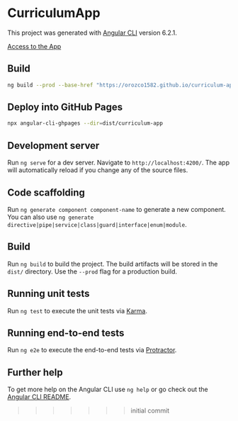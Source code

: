 
# CurriculumApp

This project was generated with [Angular CLI](https://github.com/angular/angular-cli) version 6.2.1.

[Access to the App](https://orozco1582.github.io/curriculum-app/)

## Build

```sh
ng build --prod --base-href "https://orozco1582.github.io/curriculum-app/"
```

## Deploy into GitHub Pages

```sh
npx angular-cli-ghpages --dir=dist/curriculum-app
```

## Development server

Run `ng serve` for a dev server. Navigate to `http://localhost:4200/`. The app will automatically reload if you change any of the source files.

## Code scaffolding

Run `ng generate component component-name` to generate a new component. You can also use `ng generate directive|pipe|service|class|guard|interface|enum|module`.

## Build

Run `ng build` to build the project. The build artifacts will be stored in the `dist/` directory. Use the `--prod` flag for a production build.

## Running unit tests

Run `ng test` to execute the unit tests via [Karma](https://karma-runner.github.io).

## Running end-to-end tests

Run `ng e2e` to execute the end-to-end tests via [Protractor](http://www.protractortest.org/).

## Further help

To get more help on the Angular CLI use `ng help` or go check out the [Angular CLI README](https://github.com/angular/angular-cli/blob/master/README.md).
>>>>>>> initial commit
